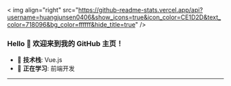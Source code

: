 < img align="right" src="https://github-readme-stats.vercel.app/api?username=huangjunsen0406&show_icons=true&icon_color=CE1D2D&text_color=718096&bg_color=ffffff&hide_title=true" />

### Hello 👋 欢迎来到我的 GitHub 主页！

- 📌 **技术栈**: Vue.js
- 🔭 **正在学习**: 前端开发

---
